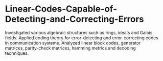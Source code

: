 # Linear-Codes-Capable-of-Detecting-and-Correcting-Errors
Investigated various algebraic structures such as rings, ideals and Galois fields. Applied coding theory for error-detecting and error-correcting codes in communication systems. Analyzed linear block codes, generator matrices, parity-check matrices, hamming metrics and decoding techniques.
